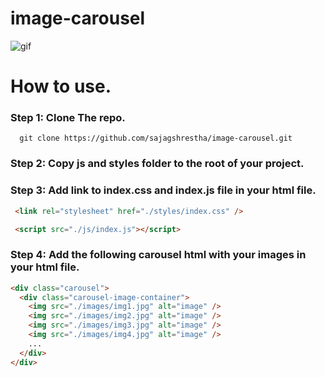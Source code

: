 # image-carousel
![gif](https://media.giphy.com/media/HDCEr1fqlzoX4UEdC1/giphy.gif)

# How to use.
<h3>Step 1: Clone The repo.</h3>

```console
  git clone https://github.com/sajagshrestha/image-carousel.git
```
<h3>Step 2: Copy js and styles folder to the root of your project.</h3>

<h3>Step 3: Add link to index.css and index.js file in your html file.</h3>

```html
 <link rel="stylesheet" href="./styles/index.css" />
```
```html
 <script src="./js/index.js"></script>
```
<h3>Step 4: Add the following carousel html with your images in your html file.</h3>

```html
<div class="carousel">
  <div class="carousel-image-container">
    <img src="./images/img1.jpg" alt="image" />
    <img src="./images/img2.jpg" alt="image" />
    <img src="./images/img3.jpg" alt="image" />
    <img src="./images/img4.jpg" alt="image" />
    ...
  </div>
</div>
```
